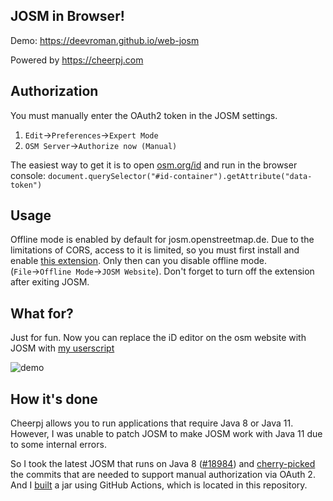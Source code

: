 ## JOSM in Browser!

Demo: https://deevroman.github.io/web-josm

Powered by https://cheerpj.com

## Authorization

You must manually enter the OAuth2 token in the JOSM settings.
1. `Edit`→`Preferences`→`Expert Mode`
2. `OSM Server`→`Authorize now (Manual)`

The easiest way to get it is to open [osm.org/id](https://osm.org/id) and run in the browser console: `document.querySelector("#id-container").getAttribute("data-token")`

## Usage

Offline mode is enabled by default for josm.openstreetmap.de. Due to the limitations of CORS, access to it is limited, so you must first install and enable [this extension](https://webextension.org/listing/access-control.html). Only then can you disable offline mode. (`File`→`Offline Mode`→`JOSM Website`). Don't forget to turn off the extension after exiting JOSM.

## What for?

Just for fun. Now you can replace the iD editor on the osm website with JOSM with [my userscript](https://github.com/deevroman/better-osm-org/)

![demo](demo.webp)


## How it's done

Cheerpj allows you to run applications that require Java 8 or Java 11. However, I was unable to patch JOSM to make JOSM work with Java 11 due to some internal errors.

So I took the latest JOSM that runs on Java 8 ([#18984](https://josm.openstreetmap.de/log/josm?action=stop_on_copy&mode=stop_on_copy&rev=&stop_rev=18984&limit=700&verbose=on)) and [cherry-picked](https://github.com/deevroman/josm/commits/master/) the commits that are needed to support manual authorization via OAuth 2. And I [built](https://github.com/deevroman/josm/releases/tag/19367) a jar using GitHub Actions, which is located in this repository.
